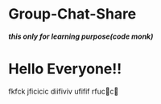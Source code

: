 # Group-Chat-Share
***this only for learning purpose(code monk)***
<h1>Hello  Everyone!!</h1>
fkfck
jficicic
diifiviv
ufifif
rfuc🙂c🙂
